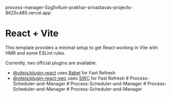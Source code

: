 
process-manager-5zg5v6uln-prakhar-srivastavas-projects-8625c485.vercel.app





# React + Vite

This template provides a minimal setup to get React working in Vite with HMR and some ESLint rules.

Currently, two official plugins are available:

- [@vitejs/plugin-react](https://github.com/vitejs/vite-plugin-react/blob/main/packages/plugin-react/README.md) uses [Babel](https://babeljs.io/) for Fast Refresh
- [@vitejs/plugin-react-swc](https://github.com/vitejs/vite-plugin-react-swc) uses [SWC](https://swc.rs/) for Fast Refresh
#   P r o c e s s - S c h e d u l e r - a n d - M a n a g e r 
 
 #   P r o c e s s - S c h e d u l e r - a n d - M a n a g e r 
 
 #   P r o c e s s - S c h e d u l e r - a n d - M a n a g e r 
 
 #   P r o c e s s - S c h e d u l e r - a n d - M a n a g e r 
 
 
